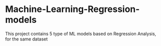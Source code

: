 # Machine-Learning-Regression-models
 This project contains 5 type of  ML models based on Regression Analysis, for the same dataset 
